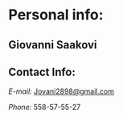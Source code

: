 
# Personal info:
## Giovanni Saakovi
## Contact Info: 
*E-mail:*  Jovani2898@gmail.com 

*Phone:*  558-57-55-27











